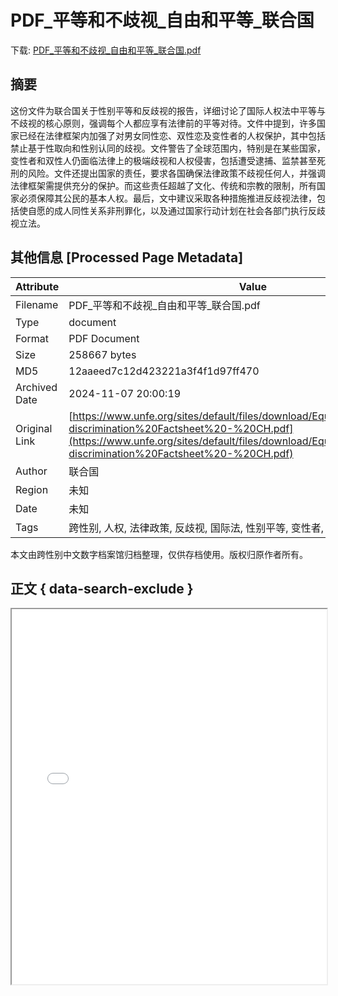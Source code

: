 # PDF_平等和不歧视_自由和平等_联合国

<!-- tcd_download_link -->
下载: <a href="../PDF_平等和不歧视_自由和平等_联合国.pdf" download>PDF_平等和不歧视_自由和平等_联合国.pdf</a>
<!-- tcd_download_link_end -->

## 摘要

<!-- tcd_abstract -->
这份文件为联合国关于性别平等和反歧视的报告，详细讨论了国际人权法中平等与不歧视的核心原则，强调每个人都应享有法律前的平等对待。文件中提到，许多国家已经在法律框架内加强了对男女同性恋、双性恋及变性者的人权保护，其中包括禁止基于性取向和性别认同的歧视。文件警告了全球范围内，特别是在某些国家，变性者和双性人仍面临法律上的极端歧视和人权侵害，包括遭受逮捕、监禁甚至死刑的风险。文件还提出国家的责任，要求各国确保法律政策不歧视任何人，并强调法律框架需提供充分的保护。而这些责任超越了文化、传统和宗教的限制，所有国家必须保障其公民的基本人权。最后，文中建议采取各种措施推进反歧视法律，包括使自愿的成人同性关系非刑罪化，以及通过国家行动计划在社会各部门执行反歧视立法。

<!-- tcd_abstract_end -->

## 其他信息 [Processed Page Metadata]

| Attribute       | Value                                  |
|-----------------|----------------------------------------|
| Filename        | PDF_平等和不歧视_自由和平等_联合国.pdf                             |
| Type            | document                                 |
| Format          | PDF Document                               |
| Size            | 258667 bytes                           |
| MD5             | 12aaeed7c12d423221a3f4f1d97ff470                                  |
| Archived Date   | 2024-11-07 20:00:19                             |
| Original Link   | [https://www.unfe.org/sites/default/files/download/Equality%20and%20non-discrimination%20Factsheet%20-%20CH.pdf](https://www.unfe.org/sites/default/files/download/Equality%20and%20non-discrimination%20Factsheet%20-%20CH.pdf)                         |
| Author          | 联合国                               |
| Region          | 未知                               |
| Date            | 未知                                 |
| Tags            | 跨性别, 人权, 法律政策, 反歧视, 国际法, 性别平等, 变性者, 双性人                                 |

本文由跨性别中文数字档案馆归档整理，仅供存档使用。版权归原作者所有。


## 正文 { data-search-exclude }

<!-- tcd_main_text -->
<iframe src="../PDF_平等和不歧视_自由和平等_联合国.pdf" width="100%" height="600px">
    <p>无法显示PDF，请下载查看。</p>
</iframe>
<!-- tcd_main_text_end -->

